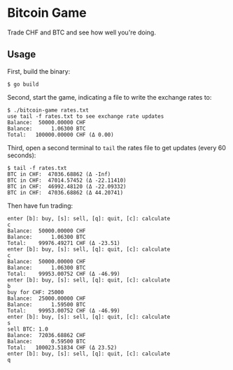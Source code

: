 # Bitcoin Game

Trade CHF and BTC and see how well you're doing.

## Usage

First, build the binary:

    $ go build

Second, start the game, indicating a file to write the exchange rates to:

    $ ./bitcoin-game rates.txt
    use tail -f rates.txt to see exchange rate updates
    Balance:  50000.00000 CHF
    Balance:      1.06300 BTC
    Total:   100000.00000 CHF (Δ 0.00)


Third, open a second terminal to `tail` the rates file to get updates (every 60
seconds):

    $ tail -f rates.txt
    BTC in CHF:  47036.68862 (Δ -Inf)
    BTC in CHF:  47014.57452 (Δ -22.11410)
    BTC in CHF:  46992.48120 (Δ -22.09332)
    BTC in CHF:  47036.68862 (Δ 44.20741)

Then have fun trading:

    enter [b]: buy, [s]: sell, [q]: quit, [c]: calculate
    c
    Balance:  50000.00000 CHF
    Balance:      1.06300 BTC
    Total:    99976.49271 CHF (Δ -23.51)
    enter [b]: buy, [s]: sell, [q]: quit, [c]: calculate
    c
    Balance:  50000.00000 CHF
    Balance:      1.06300 BTC
    Total:    99953.00752 CHF (Δ -46.99)
    enter [b]: buy, [s]: sell, [q]: quit, [c]: calculate
    b
    buy for CHF: 25000
    Balance:  25000.00000 CHF
    Balance:      1.59500 BTC
    Total:    99953.00752 CHF (Δ -46.99)
    enter [b]: buy, [s]: sell, [q]: quit, [c]: calculate
    s
    sell BTC: 1.0
    Balance:  72036.68862 CHF
    Balance:      0.59500 BTC
    Total:   100023.51834 CHF (Δ 23.52)
    enter [b]: buy, [s]: sell, [q]: quit, [c]: calculate
    q
